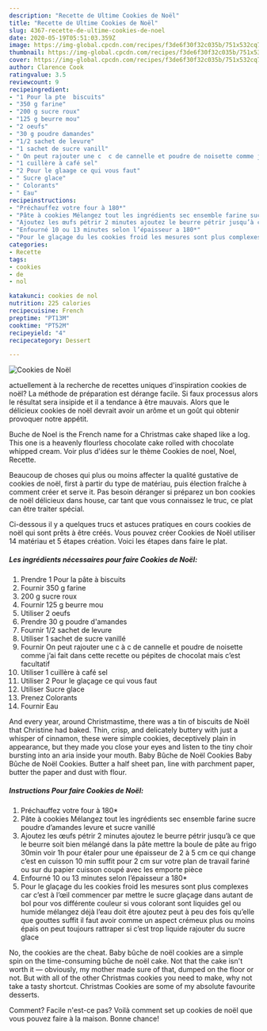 ```yaml
---
description: "Recette de Ultime Cookies de Noël"
title: "Recette de Ultime Cookies de Noël"
slug: 4367-recette-de-ultime-cookies-de-noel
date: 2020-05-19T05:51:03.359Z
image: https://img-global.cpcdn.com/recipes/f3de6f30f32c035b/751x532cq70/cookies-de-noel-photo-principale-de-la-recette.jpg
thumbnail: https://img-global.cpcdn.com/recipes/f3de6f30f32c035b/751x532cq70/cookies-de-noel-photo-principale-de-la-recette.jpg
cover: https://img-global.cpcdn.com/recipes/f3de6f30f32c035b/751x532cq70/cookies-de-noel-photo-principale-de-la-recette.jpg
author: Clarence Cook
ratingvalue: 3.5
reviewcount: 9
recipeingredient:
- "1 Pour la pte  biscuits"
- "350 g farine"
- "200 g sucre roux"
- "125 g beurre mou"
- "2 oeufs"
- "30 g poudre damandes"
- "1/2 sachet de levure"
- "1 sachet de sucre vanill"
- " On peut rajouter une c  c de cannelle et poudre de noisette comme jai fait dans cette recette ou ppites de chocolat mais cest facultatif"
- "1 cuillère à café sel"
- "2 Pour le glaage ce qui vous faut"
- " Sucre glace"
- " Colorants"
- " Eau"
recipeinstructions:
- "Préchauffez votre four à 180*"
- "Pâte à cookies Mélangez tout les ingrédients sec ensemble farine sucre poudre d’amandes levure et sucre vanillé"
- "Ajoutez les œufs pétrir 2 minutes ajoutez le beurre pétrir jusqu’à ce que le beurre soit bien mélangé dans la pâte mettre la boule de pâte au frigo 30min voir 1h pour étaler pour une épaisseur de 2 à 5 cm ce qui change c’est en cuisson 10 min suffit pour 2 cm sur votre plan de travail fariné ou sur du papier cuisson coupé avec les emporte pièce"
- "Enfourné 10 ou 13 minutes selon l’épaisseur a 180*"
- "Pour le glaçage du les cookies froid les mesures sont plus complexes car c’est à l’œil commencer par mettre le sucre glaçage dans autant de bol pour vos différente couleur si vous colorant sont liquides gel ou humide mélangez déjà l’eau doit être ajoutez peut à peu des fois qu’elle que gouttes suffit il faut avoir comme un aspect crémeux plus ou moins épais on peut toujours rattraper si c’est trop liquide rajouter du sucre glace"
categories:
- Recette
tags:
- cookies
- de
- nol

katakunci: cookies de nol 
nutrition: 225 calories
recipecuisine: French
preptime: "PT13M"
cooktime: "PT52M"
recipeyield: "4"
recipecategory: Dessert

---
```



![Cookies de Noël](https://img-global.cpcdn.com/recipes/f3de6f30f32c035b/751x532cq70/cookies-de-noel-photo-principale-de-la-recette.jpg)

actuellement à la recherche de recettes uniques d'inspiration cookies de noël? La méthode de préparation est dérange facile. Si faux processus alors le résultat sera insipide et il a tendance à être mauvais. Alors que le délicieux cookies de noël devrait avoir un arôme et un goût qui obtenir provoquer notre appétit.

Buche de Noel is the French name for a Christmas cake shaped like a log. This one is a heavenly flourless chocolate cake rolled with chocolate whipped cream. Voir plus d&#39;idées sur le thème Cookies de noel, Noel, Recette.

Beaucoup de choses qui plus ou moins affecter la qualité gustative de cookies de noël, first à partir du type de matériau, puis élection fraîche à comment créer et serve it. Pas besoin déranger si préparez un bon cookies de noël délicieux dans house, car tant que vous connaissez le truc, ce plat can être traiter spécial.


Ci-dessous il y a quelques trucs et astuces pratiques en cours cookies de noël qui sont prêts à être créés. Vous pouvez créer Cookies de Noël utiliser 14 matériau et 5 étapes création. Voici les étapes dans faire le plat.

<!--inarticleads1-->

##### Les ingrédients nécessaires pour faire Cookies de Noël:

1. Prendre 1 Pour la pâte à biscuits
1. Fournir 350 g farine
1.  200 g sucre roux
1. Fournir 125 g beurre mou
1. Utiliser 2 oeufs
1. Prendre 30 g poudre d&#39;amandes
1. Fournir 1/2 sachet de levure
1. Utiliser 1 sachet de sucre vanillé
1. Fournir  On peut rajouter une c à c de cannelle et poudre de noisette comme j’ai fait dans cette recette ou pépites de chocolat mais c’est facultatif
1. Utiliser 1 cuillère à café sel
1. Utiliser 2 Pour le glaçage ce qui vous faut
1. Utiliser  Sucre glace
1. Prenez  Colorants
1. Fournir  Eau


And every year, around Christmastime, there was a tin of biscuits de Noël that Christine had baked. Thin, crisp, and delicately buttery with just a whisper of cinnamon, these were simple cookies, deceptively plain in appearance, but they made you close your eyes and listen to the tiny choir bursting into an aria inside your mouth. Baby Bûche de Noël Cookies Baby Bûche de Noël Cookies. Butter a half sheet pan, line with parchment paper, butter the paper and dust with flour. 

<!--inarticleads2-->

##### Instructions Pour faire Cookies de Noël:

1. Préchauffez votre four à 180*
1. Pâte à cookies Mélangez tout les ingrédients sec ensemble farine sucre poudre d’amandes levure et sucre vanillé
1. Ajoutez les œufs pétrir 2 minutes ajoutez le beurre pétrir jusqu’à ce que le beurre soit bien mélangé dans la pâte mettre la boule de pâte au frigo 30min voir 1h pour étaler pour une épaisseur de 2 à 5 cm ce qui change c’est en cuisson 10 min suffit pour 2 cm sur votre plan de travail fariné ou sur du papier cuisson coupé avec les emporte pièce
1. Enfourné 10 ou 13 minutes selon l’épaisseur a 180*
1. Pour le glaçage du les cookies froid les mesures sont plus complexes car c’est à l’œil commencer par mettre le sucre glaçage dans autant de bol pour vos différente couleur si vous colorant sont liquides gel ou humide mélangez déjà l’eau doit être ajoutez peut à peu des fois qu’elle que gouttes suffit il faut avoir comme un aspect crémeux plus ou moins épais on peut toujours rattraper si c’est trop liquide rajouter du sucre glace


No, the cookies are the cheat. Baby bûche de noël cookies are a simple spin on the time-consuming bûche de noël cake. Not that the cake isn&#39;t worth it — obviously, my mother made sure of that, dumped on the floor or not. But with all of the other Christmas cookies you need to make, why not take a tasty shortcut. Christmas Cookies are some of my absolute favourite desserts. 


Comment? Facile n'est-ce pas? Voilà comment set up cookies de noël que vous pouvez faire à la maison. Bonne chance!
